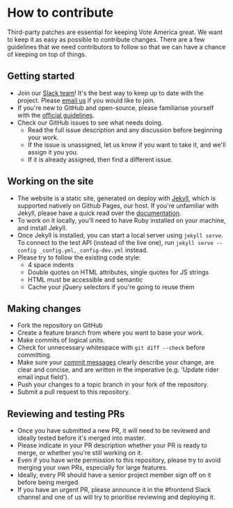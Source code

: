 # How to contribute

Third-party patches are essential for keeping Vote America great. 
We want to keep it as easy as possible to contribute changes. 
There are a few guidelines that we need contributors to follow 
so that we can have a chance of keeping on top of things.

## Getting started

- Join our [Slack team](https://carpool-vote.slack.com/)! It's the best way to keep up to date with the project.
Please [email us](mailto:slack@carpoolvote.com) if you would like to join.
- If you're new to GitHub and open-source, please familiarise yourself 
with the [official guidelines](https://guides.github.com/activities/contributing-to-open-source/).
- Check our GitHub issues to see what needs doing.
	- Read the full issue description and any discussion before beginning your work.
	- If the issue is unassigned, let us know if you want to take it, and we'll assign it you you.
	- If it is already assigned, then find a different issue.

## Working on the site

- The website is a static site, generated on deploy with [Jekyll](https://jekyllrb.com/), which is supported natively on Github Pages, our host. If you're unfamiliar with Jekyll, please have a quick read over the [documentation](https://jekyllrb.com/docs/home/).
- To work on it locally, you'll need to have Ruby installed on your machine, and install Jekyll.
- Once Jekyll is installed, you can start a local server using `jekyll serve`. To connect to the test API (instead of the live one), run `jekyll serve --config _config.yml,_config-dev.yml` instead.
- Please try to follow the existing code style:
	- 4 space indents
	- Double quotes on HTML attributes, single quotes for JS strings
	- HTML must be accessible and semantic
	- Cache your jQuery selectors if you're going to reuse them

## Making changes

- Fork the repository on GitHub
- Create a feature branch from where you want to base your work.
- Make commits of logical units.
- Check for unnecessary whitespace with `git diff --check` before committing.
- Make sure your [commit messages](https://github.com/erlang/otp/wiki/writing-good-commit-messages) 
clearly describe your change, are clear and concise, and are written in 
the imperative (e.g. 'Update rider email input field').
- Push your changes to a topic branch in your fork of the repository.
- Submit a pull request to this repository.

## Reviewing and testing PRs

- Once you have submitted a new PR, it will need to be reviewed and ideally tested before it's merged into master.
- Please indicate in your PR description whether your PR is ready to merge, or whether you're still working on it.
- Even if you have write permission to this repository, please try to avoid merging your own PRs, especially for large features.
- Ideally, every PR should have a senior project member sign off on it before being merged.
- If you have an urgent PR, please announce it in the #frontend Slack channel and one of us will try to prioritise reviewing and deploying it.
